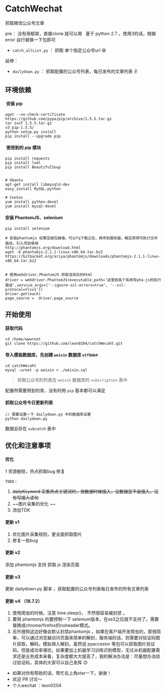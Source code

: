 # CatchWechat
抓取微信公众号文章

pre：
   没有用框架，直接clone 就可以用 
   
基于 python 2.7 。使用3的话，根据 error 自行替换一下包即可


 - `catch_allList.py` ： 抓取 单个指定公众号url  😄 
 
 
 延伸：
 - `dailydown.py` ： 抓取配置的公众号列表，每日发布的文章列表  ✌️
 
## 环境依赖


####  安装 pip
```
wget --no-check-certificate https://github.com/pypa/pip/archive/1.5.5.tar.gz 
tar zvxf 1.5.5.tar.gz    
cd pip-1.5.5/
python setup.py install
pip install --upgrade pip
```

####  使用到的 pip 模块
```
pip install requests
pip install lxml
pip install BeautifulSoup


# Ubantu
apt-get install libmysqld-dev
easy_install MySQL-python

# Centos
yum install python-devel
yum install mysql-devel

```

#### 安装 PhantomJS、selenium

```
pip install selenium

# 安装phantomjs 如果压缩包被墙，可以fq下载之后，再传到服务器，解压获得可执行文件路径，引入项目使用
http://phantomjs.org/download.html
wget -O phantomjs-2.1.1-linux-x86_64.tar.bz2 https://bitbucket.org/ariya/phantomjs/downloads/phantomjs-2.1.1-linux-x86_64.tar.bz2


# 使用webdriver.PhantomJS 抓取渲染后的Html
driver = webdriver.PhantomJS(executable_path='这里按各个系统写pha-js的执行路径',service_args=['--ignore-ssl-errors=true', '--ssl-protocol=tlsv1'])
driver.get(each)
page_source =  driver.page_source
```

## 开始使用

####  获取代码
```
cd /home/wwwroot
git clone https://github.com/leon0204/catchWecaht.git
```

#### 导入模板数据库，先创建 `weixin` 数据库 `utf8mb4`
```	
cd catchWecaht
mysql -uroot -p weixin < ./weixin.sql
```

>抓取公众号的列表在 `weixin` 数据库的 `subscription` 表中 


配置所需要用到的库，没有的用 `pip` 基本都可以满足



#### 抓取公众号今日更新列表
```
// 需要设置一下 dailydown.py 中的数据库设置
python dailydown.py
```
数据会存在 `subcatch` 表中 


## 优化和注意事项

#### 优化
1 资源删除，热点抓取bug 修复

`TODO` :
1. ~~dailyKeyword 采集热点关键词时，空数据时候插入，没数据是不会插入，没有写插入语句~~
2. ~~图片采集的优化 ~~
3. 添加TDK 

#### 更新 v1
1. 优化图片采集规则，更全面抓取图片 
2. 修复一些bug

#### 更新 v2
添加 phantomjs 支持 抓取 js 渲染页面

#### 更新 v3
更新 dailydown.py 脚本 ，获取配置的公众号列表每日发布的所有文章列表


#### 更新 v4 （18.7.2）
1. 使用爬虫的时候，注意 time.sleep()， 不然很容易被封禁 。
2. 要用 phantomjs 的要控制一下 selenium版本，在se3之后就不支持了。需要替换成chrome/firefox的noheader模式。
3. 另外搜狗这边好像会默认封禁phantomjs ，如果在客户端开发爬虫的，那很简单，可以通过浏览器访问页面来简单的解封，服务端的话，则需要对验证码图片获取，解码，模拟填入解封。虽然说 pyaccestor 等包可以获取图片验证码，但是成功率堪忧，如果要加上机器学习训练识别模型，无论从机器配置需求还是业务成本来看，复杂度都大大提高了，我的解决办法是：尽量想办法绕过验证码，具体的大家可以自己发挥 😊





- 如果对你有帮助的话，帮忙右上角star一下，谢谢！
- 欢迎 PR 讨论～ 
- 个人wechat ：leon0204 

